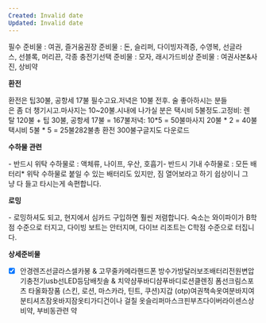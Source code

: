 ```yaml
---
Created: Invalid date
Updated: Invalid date
---
```

필수 준비물 : 여권, 즐거움권장 준비물 : 돈, 슬리퍼, 다이빙자격증, 수영복, 선글라스, 선블록, 머리끈, 각종 충전기선택 준비물 : 모자, 래시가드비상 준비물 : 여권사본&사진, 상비약

**환전**

환전은 팁30불, 공항세 17불 필수고요.저녁은 10불 전후. 술 좋아하시는 분들은 좀 더 챙기시고.마사지는 10~20불.시내에 나가실 분은 택시비 5불정도.고정비: 렌탈 120불 + 팁 30불, 공항세 17불 = 167불저녁: 10*5 = 50불마사지 20불 * 2 = 40불택시비 5불 * 5 = 25불282불총 환전 300불구글지도 다운로드

**수하물 관련**

- 반드시 위탁 수하물로 : 액체류, 나이프, 우산, 호흡기- 반드시 기내 수하물로 : 모든 배터리* 위탁 수하물로 붙일 수 있는 배터리도 있지만, 짐 열어보라고 하기 쉽상이니 그냥 다 들고 타시는게 속편합니다.

**로밍**

- 로밍하셔도 되고, 현지에서 심카드 구입하면 훨씬 저렴합니다. 숙소는 와이파이가 B학점 수준으로 터지고, 다이빙 보트는 안터지며, 다이브 리조트는 C학점 수준으로 터집니다.

**상세준비물**

- [x] 안경렌즈선글라스셀카봉 & 고무줄카메라핸드폰 방수가방달러보조배터리전원변압기충전기usb선LED등담배칫솔 & 치약샴푸바디샴푸바디로션클렌징 폼선크림스포츠 타올화장품 (스킨, 로션, 마스카라, 틴트, 쿠션)지갑 (otp)여권책속옷여분바지여분티셔츠잠옷바지잠옷티가디건이나 걸칠 옷슬리퍼마스크핀부츠다이버라이센스상비약, 부비동관련 약